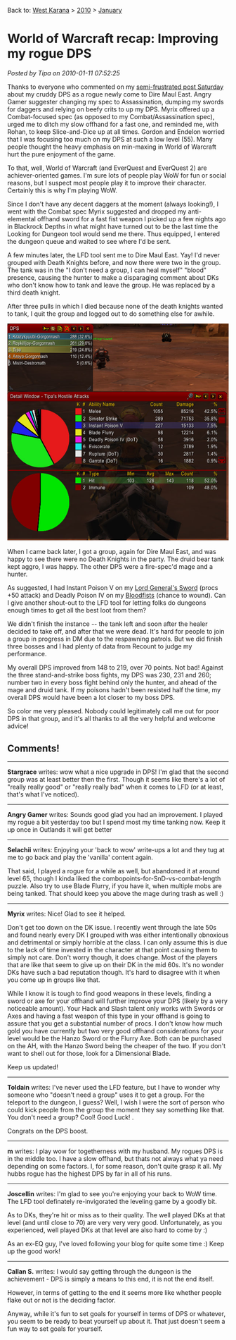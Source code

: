 Back to: [West Karana](/posts/westkarana.md) > [2010](/posts/2010/westkarana.md) > [January](./westkarana.md)
# World of Warcraft recap: Improving my rogue DPS

*Posted by Tipa on 2010-01-11 07:52:25*

Thanks to everyone who commented on my [semi-frustrated post Saturday](../../../index.php/2010/01/09/world-of-warcraft-i-suck-at-this-whole-dps-thing/) about my cruddy DPS as a rogue newly come to Dire Maul East. Angry Gamer suggester changing my spec to Assassination, dumping my swords for daggers and relying on beefy crits to up my DPS. Myrix offered up a Combat-focused spec (as opposed to my Combat/Assassination spec), urged me to ditch my slow offhand for a fast one, and reminded me, with Rohan, to keep Slice-and-Dice up at all times. Gordon and Endelon worried that I was focusing too much on my DPS at such a low level (55). Many people thought the heavy emphasis on min-maxing in World of Warcraft hurt the pure enjoyment of the game.

To that, well, World of Warcraft (and EverQuest and EverQuest 2) are achiever-oriented games. I'm sure lots of people play WoW for fun or social reasons, but I suspect most people play it to improve their character. Certainly this is why I'm playing WoW.

Since I don't have any decent daggers at the moment (always looking!), I went with the Combat spec Myrix suggested and dropped my anti-elemental offhand sword for a fast fist weapon I picked up a few nights ago in Blackrock Depths in what might have turned out to be the last time the Looking for Dungeon tool would send me there. Thus equipped, I entered the dungeon queue and waited to see where I'd be sent.

A few minutes later, the LFD tool sent me to Dire Maul East. Yay! I'd never grouped with Death Knights before, and now there were two in the group. The tank was in the "I don't need a group, I can heal myself" "blood" presence, causing the hunter to make a disparaging comment about DKs who don't know how to tank and leave the group. He was replaced by a third death knight.

After three pulls in which I died because none of the death knights wanted to tank, I quit the group and logged out to do something else for awhile.

![](../../../uploads/2010/01/WoW-2010-01-11-07-19-38-54.jpg "Improved Dire Maul East stats")

When I came back later, I got a group, again for Dire Maul East, and was happy to see there were no Death Knights in the party. The druid bear tank kept aggro, I was happy. The other DPS were a fire-spec'd mage and a hunter.

As suggested, I had Instant Poison V on my [Lord General's Sword](http://www.wowarmory.com/item-info.xml?i=11817) (procs +50 attack) and Deadly Poison IV on my [Bloodfists](http://www.wowarmory.com/item-info.xml?i=11744) (chance to wound). Can I give another shout-out to the LFD tool for letting folks do dungeons enough times to get all the best loot from them?

We didn't finish the instance -- the tank left and soon after the healer decided to take off, and after that we were dead. It's hard for people to join a group in progress in DM due to the respawning patrols. But we did finish three bosses and I had plenty of data from Recount to judge my performance.

My overall DPS improved from 148 to 219, over 70 points. Not bad! Against the three stand-and-strike boss fights, my DPS was 230, 231 and 260; number two in every boss fight behind only the hunter, and ahead of the mage and druid tank. If my poisons hadn't been resisted half the time, my overall DPS would have been a lot closer to my boss DPS.

So color me very pleased. Nobody could legitimately call me out for poor DPS in that group, and it's all thanks to all the very helpful and welcome advice!

## Comments!

---

**Stargrace** writes: wow what a nice upgrade in DPS! I'm glad that the second group was at least better then the first. Though it seems like there's a lot of "really really good" or "really really bad" when it comes to LFD (or at least, that's what I've noticed).

---

**Angry Gamer** writes: Sounds good glad you had an improvement. I played my rogue a bit yesterday too but I spend most my time tanking now. Keep it up once in Outlands it will get better

---

**Selachii** writes: Enjoying your 'back to wow' write-ups a lot and they tug at me to go back and play the 'vanilla' content again.

That said, I played a rogue for a while as well, but abandoned it at around level 65, though I kinda liked the combopoints-for-SnD-vs-combat-length puzzle. Also try to use Blade Flurry, if you have it, when multiple mobs are being tanked. That should keep you above the mage during trash as well :)

---

**Myrix** writes: Nice! Glad to see it helped. 

Don't get too down on the DK issue. I recently went through the late 50s and found nearly every DK I grouped with was either intentionally obnoxious and detrimental or simply horrible at the class. I can only assume this is due to the lack of time invested in the character at that point causing them to simply not care. Don't worry though, it does change. Most of the players that are like that seem to give up on their DK in the mid 60s. It's no wonder DKs have such a bad reputation though. It's hard to disagree with it when you come up in groups like that. 

While I know it is tough to find good weapons in these levels, finding a sword or axe for your offhand will further improve your DPS (likely by a very noticeable amount). Your Hack and Slash talent only works with Swords or Axes and having a fast weapon of this type in your offhand is going to assure that you get a substantial number of procs. I don't know how much gold you have currently but two very good offhand considerations for your level would be the Hanzo Sword or the Flurry Axe. Both can be purchased on the AH, with the Hanzo Sword being the cheaper of the two. If you don't want to shell out for those, look for a Dimensional Blade. 

Keep us updated!

---

**Toldain** writes: I've never used the LFD feature, but I have to wonder why someone who "doesn't need a group" uses it to get a group. For the teleport to the dungeon, I guess? Well, I wish I were the sort of person who could kick people from the group the moment they say something like that. You don't need a group? Cool! Good Luck! .

Congrats on the DPS boost.

---

**m** writes: I play wow for togetherness with my husband. My rogues DPS is in the middle too. I have a slow offhand, but thats not always what ya need depending on some factors. I, for some reason, don't quite grasp it all. My hubbs rogue has the highest DPS by far in all of his runs.

---

**Joscellin** writes: I'm glad to see you're enjoying your back to WoW time. The LFD tool definately re-invigorated the leveling game by a goodly bit.

As to DKs, they're hit or miss as to their quality. The well played DKs at that level (and until close to 70) are very very very good. Unfortunately, as you experienced, well played DKs at that level are also hard to come by :)

As an ex-EQ guy, I've loved following your blog for quite some time :) Keep up the good work!

---

**Callan S.** writes: I would say getting through the dungeon is the achievement - DPS is simply a means to this end, it is not the end itself.

However, in terms of getting to the end it seems more like whether people flake out or not is the deciding factor.

Anyway, while it's fun to set goals for yourself in terms of DPS or whatever, you seem to be ready to beat yourself up about it. That just doesn't seem a fun way to set goals for yourself.

